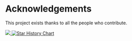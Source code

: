 # Acknowledgements

This project exists thanks to all the people who contribute.

<a href="https://github.com/cabinpkg/cabin/graphs/contributors">
  <img src="https://contributors-img.web.app/image?repo=cabinpkg/cabin" />
</a>

<a href="https://star-history.com/#cabinpkg/cabin&Date">
 <picture>
   <source media="(prefers-color-scheme: dark)" srcset="https://api.star-history.com/svg?repos=cabinpkg/cabin&type=Date&theme=dark" />
   <source media="(prefers-color-scheme: light)" srcset="https://api.star-history.com/svg?repos=cabinpkg/cabin&type=Date" />
   <img alt="Star History Chart" src="https://api.star-history.com/svg?repos=cabinpkg/cabin&type=Date" />
 </picture>
</a>
